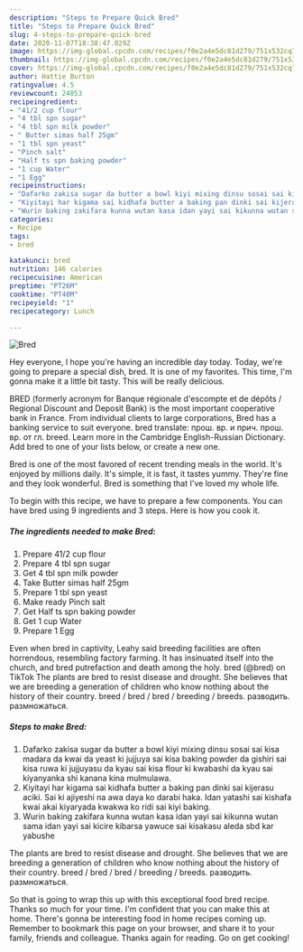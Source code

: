```yaml
---
description: "Steps to Prepare Quick Bred"
title: "Steps to Prepare Quick Bred"
slug: 4-steps-to-prepare-quick-bred
date: 2020-11-07T18:38:47.029Z
image: https://img-global.cpcdn.com/recipes/f0e2a4e5dc81d279/751x532cq70/bred-recipe-main-photo.jpg
thumbnail: https://img-global.cpcdn.com/recipes/f0e2a4e5dc81d279/751x532cq70/bred-recipe-main-photo.jpg
cover: https://img-global.cpcdn.com/recipes/f0e2a4e5dc81d279/751x532cq70/bred-recipe-main-photo.jpg
author: Hattie Burton
ratingvalue: 4.5
reviewcount: 24053
recipeingredient:
- "41/2 cup flour"
- "4 tbl spn sugar"
- "4 tbl spn milk powder"
- " Butter simas half 25gm"
- "1 tbl spn yeast"
- "Pinch salt"
- "Half ts spn baking powder"
- "1 cup Water"
- "1 Egg"
recipeinstructions:
- "Dafarko zakisa sugar da butter a bowl kiyi mixing dinsu sosai sai kisa madara da kwai da yeast ki jujjuya sai kisa baking powder da gishiri sai kisa ruwa ki jujjuyasu da kyau sai kisa flour ki kwabashi da kyau sai kiyanyanka shi kanana kina mulmulawa."
- "Kiyitayi har kigama sai kidhafa butter a baking pan dinki sai kijerasu aciki. Sai ki ajiyeshi na awa daya ko darabi haka. Idan yatashi sai kishafa kwai akai kiyaryada kwakwa ko ridi sai kiyi baking."
- "Wurin baking zakifara kunna wutan kasa idan yayi sai kikunna wutan sama idan yayi sai kicire kibarsa yawuce sai kisakasu aleda sbd kar yabushe"
categories:
- Recipe
tags:
- bred

katakunci: bred 
nutrition: 146 calories
recipecuisine: American
preptime: "PT26M"
cooktime: "PT40M"
recipeyield: "1"
recipecategory: Lunch

---
```



![Bred](https://img-global.cpcdn.com/recipes/f0e2a4e5dc81d279/751x532cq70/bred-recipe-main-photo.jpg)

Hey everyone, I hope you're having an incredible day today. Today, we're going to prepare a special dish, bred. It is one of my favorites. This time, I'm gonna make it a little bit tasty. This will be really delicious.

BRED (formerly acronym for Banque régionale d&#39;escompte et de dépôts / Regional Discount and Deposit Bank) is the most important cooperative bank in France. From individual clients to large corporations, Bred has a banking service to suit everyone. bred translate: прош. вр. и прич. прош. вр. от гл. breed. Learn more in the Cambridge English-Russian Dictionary. Add bred to one of your lists below, or create a new one.

Bred is one of the most favored of recent trending meals in the world. It's enjoyed by millions daily. It's simple, it is fast, it tastes yummy. They're fine and they look wonderful. Bred is something that I've loved my whole life.


To begin with this recipe, we have to prepare a few components. You can have bred using 9 ingredients and 3 steps. Here is how you cook it.

<!--inarticleads1-->

##### The ingredients needed to make Bred:

1. Prepare 41/2 cup flour
1. Prepare 4 tbl spn sugar
1. Get 4 tbl spn milk powder
1. Take  Butter simas half 25gm
1. Prepare 1 tbl spn yeast
1. Make ready Pinch salt
1. Get Half ts spn baking powder
1. Get 1 cup Water
1. Prepare 1 Egg


Even when bred in captivity, Leahy said breeding facilities are often horrendous, resembling factory farming. It has insinuated itself into the church, and bred putrefaction and death among the holy. bred (@bred) on TikTok The plants are bred to resist disease and drought. She believes that we are breeding a generation of children who know nothing about the history of their country. breed / bred / bred / breeding / breeds. разводить. размножаться. 

<!--inarticleads2-->

##### Steps to make Bred:

1. Dafarko zakisa sugar da butter a bowl kiyi mixing dinsu sosai sai kisa madara da kwai da yeast ki jujjuya sai kisa baking powder da gishiri sai kisa ruwa ki jujjuyasu da kyau sai kisa flour ki kwabashi da kyau sai kiyanyanka shi kanana kina mulmulawa.
1. Kiyitayi har kigama sai kidhafa butter a baking pan dinki sai kijerasu aciki. Sai ki ajiyeshi na awa daya ko darabi haka. Idan yatashi sai kishafa kwai akai kiyaryada kwakwa ko ridi sai kiyi baking.
1. Wurin baking zakifara kunna wutan kasa idan yayi sai kikunna wutan sama idan yayi sai kicire kibarsa yawuce sai kisakasu aleda sbd kar yabushe


The plants are bred to resist disease and drought. She believes that we are breeding a generation of children who know nothing about the history of their country. breed / bred / bred / breeding / breeds. разводить. размножаться. 

So that is going to wrap this up with this exceptional food bred recipe. Thanks so much for your time. I'm confident that you can make this at home. There's gonna be interesting food in home recipes coming up. Remember to bookmark this page on your browser, and share it to your family, friends and colleague. Thanks again for reading. Go on get cooking!
